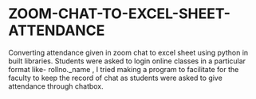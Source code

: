 # ZOOM-CHAT-TO-EXCEL-SHEET-ATTENDANCE
Converting attendance given in zoom chat to excel sheet using python in built libraries.
Students were asked to login online classes in a particular format like- rollno._name ,
I tried making a program to facilitate for the faculty to keep the record of chat as 
students were asked to give attendance through chatbox.

